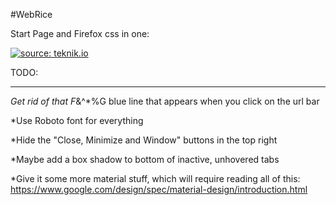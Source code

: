 #WebRice

Start Page and Firefox css in one:

<a href="https://u.teknik.io/vElUHu.png"><img src="https://u.teknik.io/vElUHu.png" title="source: teknik.io" /></a>

TODO:

----

  *Get rid of that F*&^*%G blue line that appears when you click on the url bar
  
  *Use Roboto font for everything
  
  *Hide the "Close, Minimize and Window" buttons in the top right
  
  *Maybe add a box shadow to bottom of inactive, unhovered tabs
  
  *Give it some more material stuff, which will require reading all of this:                                                    https://www.google.com/design/spec/material-design/introduction.html
